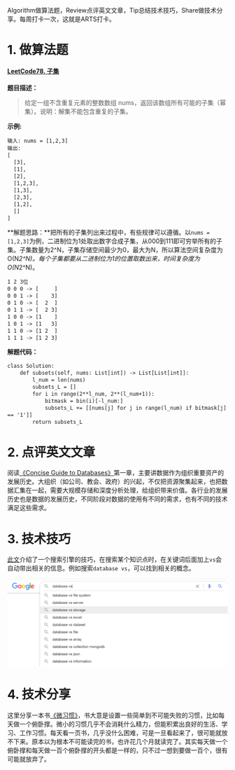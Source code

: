 Algorithm做算法题，Review点评英文文章，Tip总结技术技巧，Share做技术分享。每周打卡一次，这就是ARTS打卡。

# 1. 做算法题

#### [LeetCode78. 子集](https://leetcode-cn.com/problems/subsets/)

**题目描述：**

> 给定一组不含重复元素的整数数组 nums，返回该数组所有可能的子集（幂集）。说明：解集不能包含重复的子集。

**示例:**

```
输入: nums = [1,2,3]
输出:
[
  [3],
  [1],
  [2],
  [1,2,3],
  [1,3],
  [2,3],
  [1,2],
  []
]
```



**解题思路：**把所有的子集列出来过程中，有些规律可以遵循。以`nums = [1,2,3]`为例，二进制位为1处取出数字合成子集，从000到111即可穷举所有的子集。子集数量为2^N，子集存储空间最少为0，最大为N，所以算法空间复杂度为O(N*2^N)。每个子集都要从二进制位为1的位置取数出来，时间复杂度为O(N*2^N)。

```
1 2 3位
0 0 0 -> [     ]
0 0 1 -> [    3]
0 1 0 -> [  2  ]   
0 1 1 -> [  2 3]  
1 0 0 -> [1    ]
1 0 1 -> [1   3] 
1 1 0 -> [1 2  ]
1 1 1 -> [1 2 3]
```

**解题代码：**

```
class Solution:
    def subsets(self, nums: List[int]) -> List[List[int]]:
        l_num = len(nums)
        subsets_L = []
        for i in range(2**l_num, 2**(l_num+1)):
            bitmask = bin(i)[-l_num:]
            subsets_L += [[nums[j] for j in range(l_num) if bitmask[j] == '1']]
        return subsets_L
```

# 2. 点评英文文章

阅读[《Concise Guide to Databases》](https://link.springer.com/book/10.1007%2F978-1-4471-5601-7)第一章，主要讲数据作为组织重要资产的发展历史。大组织（如公司、教会、政府）的兴起，不仅把资源聚集起来，也把数据汇集在一起，需要大规模存储和深度分析处理，给组织带来价值。各行业的发展历史也是数据的发展历史，不同阶段对数据的使用有不同的需求，也有不同的技术满足这些需求。

# 3. 技术技巧

[此文](https://medium.com/applied-data-science/the-google-vs-trick-618c8fd5359f)介绍了一个搜索引擎的技巧，在搜索某个知识点时，在关键词后面加上`vs`会自动带出相关的信息。例如搜索`database vs`，可以找到相关的概念。

![搜索database vs](https://github.com/yestolife/figurebed/blob/master/img/vs.PNG?raw=true)

# 4. 技术分享

这里分享一本书[《微习惯》](https://book.douban.com/subject/26877306/)，书大意是设置一些简单到不可能失败的习惯，比如每天做一个俯卧撑。微小的习惯几乎不会消耗什么精力，但能积累出良好的生活、学习、工作习惯。每天看一页书，几乎没什么困难，可是一旦看起来了，很可能就放不下来。原本以为根本不可能读完的书，也许花几个月就读完了。其实每天做一个俯卧撑和每天做一百个俯卧撑的开头都是一样的，只不过一想到要做一百个，很有可能就放弃了。